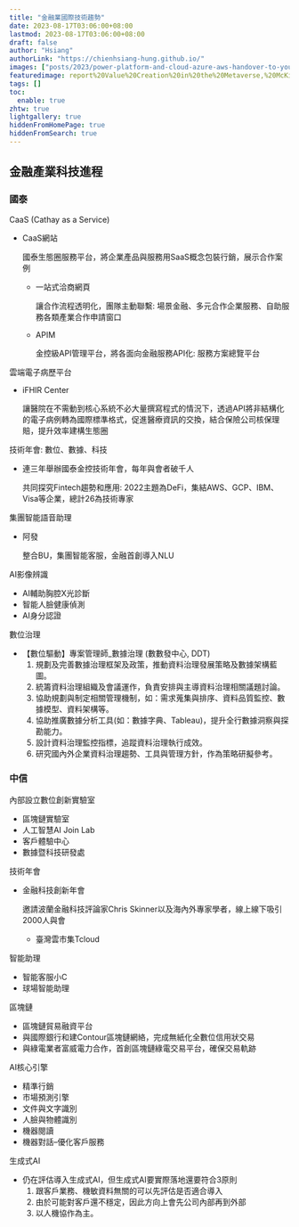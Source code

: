 ```yaml
---
title: "金融業國際技術趨勢"
date: 2023-08-17T03:06:00+08:00
lastmod: 2023-08-17T03:06:00+08:00
draft: false
author: "Hsiang"
authorLink: "https://chienhsiang-hung.github.io/"
images: ["posts/2023/power-platform-and-cloud-azure-aws-handover-to-your-colleagues/report%20Value%20Creation%20in%20the%20Metaverse,%20McKinsey,%20June%202022.jpg"]
featuredimage: report%20Value%20Creation%20in%20the%20Metaverse,%20McKinsey,%20June%202022.jpg
tags: []
toc:
  enable: true
zhtw: true
lightgallery: true
hiddenFromHomePage: true
hiddenFromSearch: true
---
```

## 金融產業科技進程
### 國泰
CaaS (Cathay as a Service)
- CaaS網站

  國泰生態圈服務平台，將企業產品與服務用SaaS概念包裝行銷，展示合作案例
  - 一站式洽商網頁

    讓合作流程透明化，團隊主動聯繫: 場景金融、多元合作企業服務、自助服務各類產業合作申請窗口
  - APIM

    金控級API管理平台，將各面向金融服務API化: 服務方案總覽平台

雲端電子病歷平台
- iFHIR Center

  讓醫院在不需動到核心系統不必大量撰寫程式的情況下，透過API將非結構化的電子病例轉為國際標準格式，促進醫療資訊的交換，結合保險公司核保理賠，提升效率建構生態圈

技術年會: 數位、數據、科技
- 連三年舉辦國泰金控技術年會，每年與會者破千人

  共同探究Fintech趨勢和應用: 2022主題為DeFi，集結AWS、GCP、IBM、Visa等企業，總計26為技術專家

集團智能語音助理
- 阿發

  整合BU，集團智能客服，金融首創導入NLU

AI影像辨識
- AI輔助胸腔X光診斷
- 智能人臉健康偵測
- AI身分認證

數位治理
- 【數位驅動】專案管理師_數據治理 (數數發中心, DDT)
  1. 規劃及完善數據治理框架及政策，推動資料治理發展策略及數據架構藍圖。
  2. 統籌資料治理組織及會議運作，負責安排與主導資料治理相關議題討論。
  3. 協助規劃與制定相關管理機制，如：需求蒐集與排序、資料品質監控、數據模型、資料架構等。
  4. 協助推廣數據分析工具(如：數據字典、Tableau)，提升全行數據洞察與探勘能力。
  5. 設計資料治理監控指標，追蹤資料治理執行成效。
  6. 研究國內外企業資料治理趨勢、工具與管理方針，作為策略研擬參考。
### 中信
內部設立數位創新實驗室
- 區塊鏈實驗室
- 人工智慧AI Join Lab
- 客戶體驗中心
- 數據暨科技研發處

技術年會
- 金融科技創新年會

  邀請波蘭金融科技評論家Chris Skinner以及海內外專家學者，線上線下吸引2000人與會
  - 臺灣雲市集Tcloud

智能助理
- 智能客服小C
- 球場智能助理

區塊鏈
- 區塊鏈貿易融資平台
- 與國際銀行和建Contour區塊鏈網絡，完成無紙化全數位信用狀交易
- 與綠電業者富威電力合作，首創區塊鏈綠電交易平台，確保交易軌跡

AI核心引擎
- 精準行銷
- 市場預測引擎
- 文件與文字識別
- 人臉與物體識別
- 機器閱讀
- 機器對話–優化客戶服務

生成式AI
- 仍在評估導入生成式AI，但生成式AI要實際落地還要符合3原則
  1. 跟客戶業務、機敏資料無關的可以先評估是否適合導入
  2. 由於可能對客戶還不穩定，因此方向上會先公司內部再到外部
  3. 以人機協作為主。
